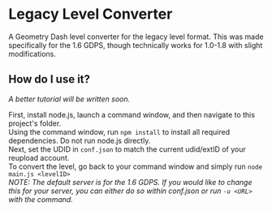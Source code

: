 # Legacy Level Converter
A Geometry Dash level converter for the legacy level format. This was made specifically for the 1.6 GDPS, though technically works for 1.0-1.8 with slight modifications.
## How do I use it?
*A better tutorial will be written soon.*

First, install node.js, launch a command window, and then navigate to this project's folder.\
Using the command window, run `npm install` to install all required dependencies. Do not run node.js directly.\
Next, set the UDID in `conf.json` to match the current udid/extID of your reupload account.\
To convert the level, go back to your command window and simply run `node main.js <levelID>`\
*NOTE: The default server is for the 1.6 GDPS. If you would like to change this for your server, you can either do so within conf.json or run `-u <URL>` with the command.*
